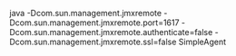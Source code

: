 java -Dcom.sun.management.jmxremote -Dcom.sun.management.jmxremote.port=1617 -Dcom.sun.management.jmxremote.authenticate=false -Dcom.sun.management.jmxremote.ssl=false  SimpleAgent